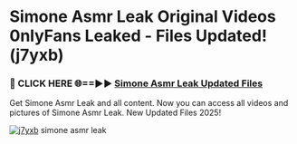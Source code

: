 # Simone Asmr Leak Original Videos 0nlyFans Leaked - Files Updated! (j7yxb)

<h3>🔴 CLICK HERE 🌐==►► <a href="https://tinyurl.com/2wckxsce" rel="nofollow">Simone Asmr Leak Updated Files</a></h3>

Get Simone Asmr Leak and all content. Now you can access all videos and pictures of Simone Asmr Leak. New Updated Files 2025!

[![j7yxb](https://i.imgur.com/AFduVYN.gif)](https://tinyurl.com/2wckxsce)
simone asmr leak